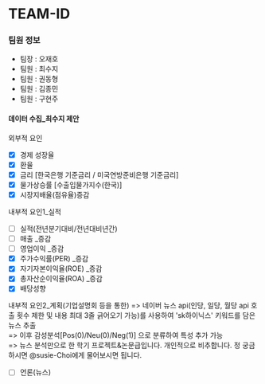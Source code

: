 # TEAM-ID

### 팀원 정보
+ 팀장 : 오재호
+ 팀원 : 최수지
+ 팀원 : 권동형
+ 팀원 : 김종민
+ 팀원 : 구현주

#### 데이터 수집_최수지 제안
외부적 요인
- [x] 경제 성장율
- [x] 환율
- [x] 금리 [한국은행 기준금리 / 미국연방준비은행 기준금리]
- [x] 물가상승률 [수출입물가지수(한국)]
- [x] 시장지배율(점유율)증감

내부적 요인1_실적
- [ ] 실적(전년분기대비/전년대비년간)
- [ ] 매출 _증감
- [ ] 영업이익 _증감
- [x] 주가수익률(PER) _증감
- [x] 자기자본이익율(ROE) _증감
- [x] 총자산순이익율(ROA) _증감
- [x] 배당성향

내부적 요인2_계획(기업설명회 등을 통한)
=> 네이버 뉴스 api(인당, 일당, 월당 api 호출 횟수 제한 및 내용 최대 3줄 긁어오기 가능)를 사용하여 'sk하이닉스' 키워드를 담은 뉴스 추출  
=> 이후 감성분석[Pos(0)/Neu(0)/Neg(1)] 으로 분류하여 특성 추가 가능  
=> 뉴스 분석만으로 한 학기 프로젝트&논문급입니다. 개인적으로 비추합니다. 정 궁금하시면 @susie-Choi에게 물어보시면 됩니다.
- [ ] 언론(뉴스)
